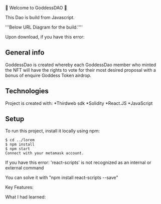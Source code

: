 💃 Welcome to GoddessDAO 💃

This Dao is build from Javascript.

'''Below URL Diagram for the build.''''

Upon download, if you have this error:


## General info
GoddessDao is created whereby each GoddessDao member who minted the NFT will have the rights to vote for their most desired proposal with a bonus of enquire Goddess Token airdrop.


## Technologies
Project is created with:
*Thirdweb sdk
*Solidity
*React.JS
*JavaScript
	
## Setup
To run this project, install it locally using npm:

```
$ cd ../lorem
$ npm install
$ npm start
Connect with your metamask account.
```


If you have this error:
'react-scripts' is not recognized as an internal or external command

You can solve it with "npm install react-scripts --save"


Key Features:


What I had learned:


